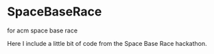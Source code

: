 SpaceBaseRace
=============

for acm space base race

Here I include a little bit of code from the Space Base Race hackathon.
